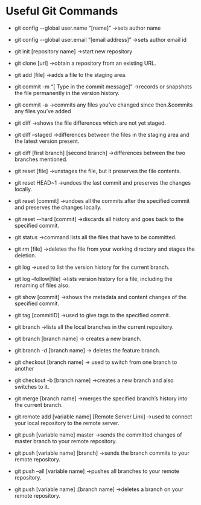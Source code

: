 # Useful Git Commands

* git config --global user.name “[name]” ->sets author name
* git config --global user.email “[email address]” ->sets author email id

* git init [repository name] ->start new repository

* git clone [url] ->obtain a repository from an existing URL.

* git add [file] ->adds a file to the staging area.

* git commit -m “[ Type in the commit message]” ->records or snapshots the file permanently in the version history.
* git commit -a ->commits any files you’ve changed since then.&commits any files you’ve added

* git diff ->shows the file differences which are not yet staged.
* git diff –staged ->differences between the files in the staging area and the latest version present.
* git diff [first branch] [second branch] ->differences between the two branches mentioned.

* git reset [file] ->unstages the file, but it preserves the file contents.
* git reset HEAD~1 ->undoes the last commit and preserves the changes locally.
* git reset [commit] ->undoes all the commits after the specified commit and preserves the changes locally.
* git reset --hard [commit] ->discards all history and goes back to the specified commit.

* git status ->command lists all the files that have to be committed.

* git rm [file] ->deletes the file from your working directory and stages the deletion.

* git log ->used to list the version history for the current branch.
* git log –follow[file] ->lists version history for a file, including the renaming of files also.

* git show [commit] ->shows the metadata and content changes of the specified commit.

* git tag [commitID] ->used to give tags to the specified commit.

* git branch ->lists all the local branches in the current repository.
* git branch [branch name] -> creates a new branch.
* git branch -d [branch name] -> deletes the feature branch.

* git checkout [branch name] -> used to switch from one branch to another
* git checkout -b [branch name] ->creates a new branch and also switches to it.

* git merge [branch name] ->merges the specified branch’s history into the current branch.

* git remote add [variable name] [Remote Server Link] ->used to connect your local repository to the remote server.

* git push [variable name] master ->sends the committed changes of master branch to your remote repository.
* git push [variable name] [branch] ->sends the branch commits to your remote repository.
* git push –all [variable name] ->pushes all branches to your remote repository.
* git push [variable name] :[branch name] ->deletes a branch on your remote repository.